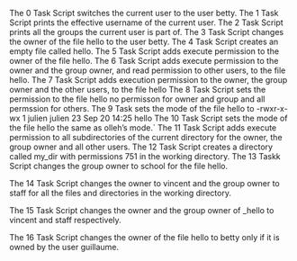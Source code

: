 The 0 Task Script switches the current user to the user betty.
The 1 Task Script prints the effective username of the current user.
The 2 Task Script prints all the groups the current user is part of.
The 3 Task Script changes the owner of the file hello to the user betty.
The 4 Task Script creates an empty file called hello.
The 5 Task Script adds execute permission to the owner of the file hello.
The 6 Task Script adds execute permission to the owner and the group owner, and read permission to other users, to the file hello.
The 7 Task Script adds execution permission to the owner, the group owner and the other users, to the file hello
The 8 Task Script sets the permission to the file hello no permisson for owner and group and all permssion for others.
The 9 Task  sets the mode of the file hello to -rwxr-x-wx 1 julien julien 23 Sep 20 14:25 hello
The 10 Task Script sets the mode of the file hello the same as olleh’s mode.`
The 11 Task Script adds execute permission to all subdirectories of the current directory for the owner, the group owner and all other users. 
The 12 Task Script creates a directory called my_dir with permissions 751 in the working directory.
The 13 Taskk Script changes the group owner to school for the file hello.

The 14 Task Script changes the owner to vincent and the group owner to staff for all the files and directories in the working directory.

The 15 Task Script changes the owner and the group owner of _hello to vincent and staff respectively.

The 16 Task Script changes the owner of the file hello to betty only if it is owned by the user guillaume.
